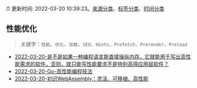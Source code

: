 :alarm_clock: 更新时间: 2022-03-20 10:39:23。[来源分类](../README.md)、[标签分类](../TAGS.md)、[时间分类](../TIMELINE.md)

## 性能优化


> 关键字：`性能`、`优化`、`加载`、`SEO`、`Hints`、`Prefetch`、`Prerender`、`Preload`



- [2022-03-20-是不是如果一种编程语言能直接操纵内存，它就能用于写出高性能需求的软件，否则，就只能写性能要求不是特别高得应用层软件？](https://www.v2ex.com/t/841656) 
- [2022-03-20-Go-高性能编程技法](https://toutiao.io/k/405ts7m) 
- [2022-03-20-初识WebAssembly：灵活、可移植、高性能](https://toutiao.io/k/ct75iot) 